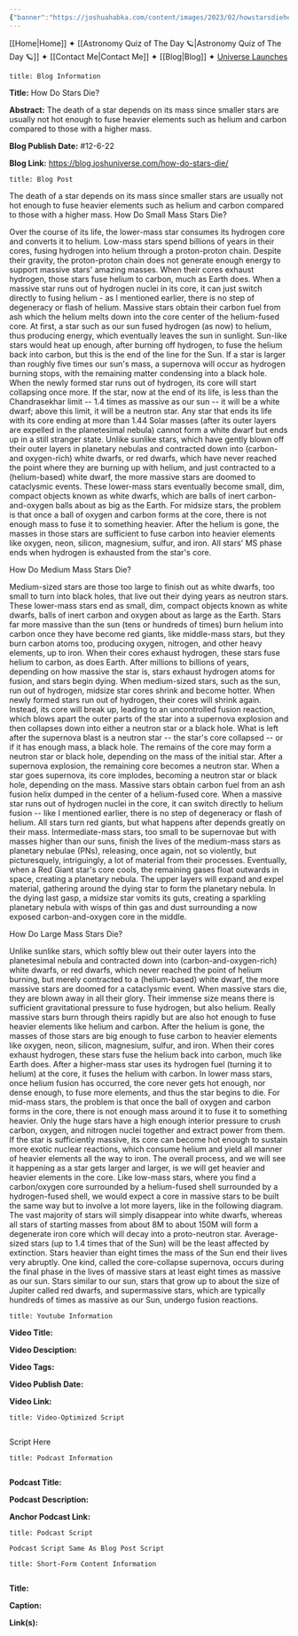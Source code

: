 ```yaml
---
{"banner":"https://joshuahabka.com/content/images/2023/02/howstarsdieheader--1-.png","banner_x":0.5,"dg-publish":true,"permalink":"/blog/how-do-stars-die/","dgPassFrontmatter":true,"noteIcon":"","created":"","updated":""}
---
```




<div class="transclusion internal-embed is-loaded"><div class="markdown-embed">



[[Home\|Home]] ✦ [[Astronomy Quiz of The Day 🪐\|Astronomy Quiz of The Day 🪐]] ✦ [[Contact Me\|Contact Me]] ✦ [[Blog\|Blog]] ✦ [Universe Launches](https://stardashusa.com/)


</div></div>


```ad-info
title: Blog Information
```

**Title:** How Do Stars Die?

**Abstract:** The death of a star depends on its mass since smaller stars are usually not hot enough to fuse heavier elements such as helium and carbon compared to those with a higher mass. 

**Blog Publish Date:** #12-6-22 

**Blog Link:** https://blog.joshuniverse.com/how-do-stars-die/

```ad-abstract
title: Blog Post
```

The death of a star depends on its mass since smaller stars are usually not hot enough to fuse heavier elements such as helium and carbon compared to those with a higher mass. 
How Do Small Mass Stars Die?


Over the course of its life, the lower-mass star consumes its hydrogen core and converts it to helium. Low-mass stars spend billions of years in their cores, fusing hydrogen into helium through a proton-proton chain. Despite their gravity, the proton-proton chain does not generate enough energy to support massive stars' amazing masses.
When their cores exhaust hydrogen, those stars fuse helium to carbon, much as Earth does. When a massive star runs out of hydrogen nuclei in its core, it can just switch directly to fusing helium - as I mentioned earlier, there is no step of degeneracy or flash of helium. Massive stars obtain their carbon fuel from ash which the helium melts down into the core center of the helium-fused core.
At first, a star such as our sun fused hydrogen (as now) to helium, thus producing energy, which eventually leaves the sun in sunlight. Sun-like stars would heat up enough, after burning off hydrogen, to fuse the helium back into carbon, but this is the end of the line for the Sun. If a star is larger than roughly five times our sun's mass, a supernova will occur as hydrogen burning stops, with the remaining matter condensing into a black hole.
When the newly formed star runs out of hydrogen, its core will start collapsing once more. If the star, now at the end of its life, is less than the Chandrasekhar limit -- 1.4 times as massive as our sun -- it will be a white dwarf; above this limit, it will be a neutron star. Any star that ends its life with its core ending at more than 1.44 Solar masses (after its outer layers are expelled in the planetesimal nebula) cannot form a white dwarf but ends up in a still stranger state.
Unlike sunlike stars, which have gently blown off their outer layers in planetary nebulas and contracted down into (carbon- and oxygen-rich) white dwarfs, or red dwarfs, which have never reached the point where they are burning up with helium, and just contracted to a (helium-based) white dwarf, the more massive stars are doomed to cataclysmic events. These lower-mass stars eventually become small, dim, compact objects known as white dwarfs, which are balls of inert carbon-and-oxygen balls about as big as the Earth. For midsize stars, the problem is that once a ball of oxygen and carbon forms at the core, there is not enough mass to fuse it to something heavier.
After the helium is gone, the masses in those stars are sufficient to fuse carbon into heavier elements like oxygen, neon, silicon, magnesium, sulfur, and iron. All stars' MS phase ends when hydrogen is exhausted from the star's core.

How Do Medium Mass Stars Die?


Medium-sized stars are those too large to finish out as white dwarfs, too small to turn into black holes, that live out their dying years as neutron stars. These lower-mass stars end as small, dim, compact objects known as white dwarfs, balls of inert carbon and oxygen about as large as the Earth.
Stars far more massive than the sun (tens or hundreds of times) burn helium into carbon once they have become red giants, like middle-mass stars, but they burn carbon atoms too, producing oxygen, nitrogen, and other heavy elements, up to iron. When their cores exhaust hydrogen, these stars fuse helium to carbon, as does Earth.
After millions to billions of years, depending on how massive the star is, stars exhaust hydrogen atoms for fusion, and stars begin dying. When medium-sized stars, such as the sun, run out of hydrogen, midsize star cores shrink and become hotter. When newly formed stars run out of hydrogen, their cores will shrink again.
Instead, its core will break up, leading to an uncontrolled fusion reaction, which blows apart the outer parts of the star into a supernova explosion and then collapses down into either a neutron star or a black hole. What is left after the supernova blast is a neutron star -- the star's core collapsed -- or if it has enough mass, a black hole. The remains of the core may form a neutron star or black hole, depending on the mass of the initial star.
After a supernova explosion, the remaining core becomes a neutron star. When a star goes supernova, its core implodes, becoming a neutron star or black hole, depending on the mass. Massive stars obtain carbon fuel from an ash fusion helix dumped in the center of a helium-fused core.
When a massive star runs out of hydrogen nuclei in the core, it can switch directly to helium fusion -- like I mentioned earlier, there is no step of degeneracy or flash of helium. All stars turn red giants, but what happens after depends greatly on their mass. Intermediate-mass stars, too small to be supernovae but with masses higher than our suns, finish the lives of the medium-mass stars as planetary nebulae (PNs), releasing, once again, not so violently, but picturesquely, intriguingly, a lot of material from their processes.
Eventually, when a Red Giant star's core cools, the remaining gases float outwards in space, creating a planetary nebula. The upper layers will expand and expel material, gathering around the dying star to form the planetary nebula. In the dying last gasp, a midsize star vomits its guts, creating a sparkling planetary nebula with wisps of thin gas and dust surrounding a now exposed carbon-and-oxygen core in the middle.


How Do Large Mass Stars Die?


Unlike sunlike stars, which softly blew out their outer layers into the planetesimal nebula and contracted down into (carbon-and-oxygen-rich) white dwarfs, or red dwarfs, which never reached the point of helium burning, but merely contracted to a (helium-based) white dwarf, the more massive stars are doomed for a cataclysmic event. When massive stars die, they are blown away in all their glory. Their immense size means there is sufficient gravitational pressure to fuse hydrogen, but also helium. Really massive stars burn through theirs rapidly but are also hot enough to fuse heavier elements like helium and carbon.
After the helium is gone, the masses of those stars are big enough to fuse carbon to heavier elements like oxygen, neon, silicon, magnesium, sulfur, and iron. When their cores exhaust hydrogen, these stars fuse the helium back into carbon, much like Earth does. After a higher-mass star uses its hydrogen fuel (turning it to helium) at the core, it fuses the helium with carbon.
In lower mass stars, once helium fusion has occurred, the core never gets hot enough, nor dense enough, to fuse more elements, and thus the star begins to die. For mid-mass stars, the problem is that once the ball of oxygen and carbon forms in the core, there is not enough mass around it to fuse it to something heavier. Only the huge stars have a high enough interior pressure to crush carbon, oxygen, and nitrogen nuclei together and extract power from them.
If the star is sufficiently massive, its core can become hot enough to sustain more exotic nuclear reactions, which consume helium and yield all manner of heavier elements all the way to iron. The overall process, and we will see it happening as a star gets larger and larger, is we will get heavier and heavier elements in the core. Like low-mass stars, where you find a carbon/oxygen core surrounded by a helium-fused shell surrounded by a hydrogen-fused shell, we would expect a core in massive stars to be built the same way but to involve a lot more layers, like in the following diagram.
The vast majority of stars will simply disappear into white dwarfs, whereas all stars of starting masses from about 8M to about 150M will form a degenerate iron core which will decay into a proto-neutron star. Average-sized stars (up to 1.4 times that of the Sun) will be the least affected by extinction. Stars heavier than eight times the mass of the Sun end their lives very abruptly.
One kind, called the core-collapse supernova, occurs during the final phase in the lives of massive stars at least eight times as massive as our sun. Stars similar to our sun, stars that grow up to about the size of Jupiter called red dwarfs, and supermassive stars, which are typically hundreds of times as massive as our Sun, undergo fusion reactions.

```ad-info
title: Youtube Information
```

**Video Title:**

**Video Desciption:**

**Video Tags:**

**Video Publish Date:**

**Video Link:**

```ad-abstract
title: Video-Optimized Script


```

Script Here

```ad-info
title: Podcast Information


```

**Podcast Title:**

**Podcast Description:**

**Anchor Podcast Link:**

```ad-info
title: Podcast Script

Podcast Script Same As Blog Post Script

```


```ad-info
title: Short-Form Content Information


```

**Title:**

**Caption:**

**Link(s):**

